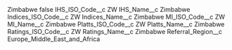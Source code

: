 <?xml version="1.0" encoding="UTF-8"?>
<CustomMetadata xmlns="http://soap.sforce.com/2006/04/metadata" xmlns:xsi="http://www.w3.org/2001/XMLSchema-instance" xmlns:xsd="http://www.w3.org/2001/XMLSchema">
    <label>Zimbabwe</label>
    <protected>false</protected>
    <values>
        <field>IHS_ISO_Code__c</field>
        <value xsi:type="xsd:string">ZW</value>
    </values>
    <values>
        <field>IHS_Name__c</field>
        <value xsi:type="xsd:string">Zimbabwe</value>
    </values>
    <values>
        <field>Indices_ISO_Code__c</field>
        <value xsi:type="xsd:string">ZW</value>
    </values>
    <values>
        <field>Indices_Name__c</field>
        <value xsi:type="xsd:string">Zimbabwe</value>
    </values>
    <values>
        <field>MI_ISO_Code__c</field>
        <value xsi:type="xsd:string">ZW</value>
    </values>
    <values>
        <field>MI_Name__c</field>
        <value xsi:type="xsd:string">Zimbabwe</value>
    </values>
    <values>
        <field>Platts_ISO_Code__c</field>
        <value xsi:type="xsd:string">ZW</value>
    </values>
    <values>
        <field>Platts_Name__c</field>
        <value xsi:type="xsd:string">Zimbabwe</value>
    </values>
    <values>
        <field>Ratings_ISO_Code__c</field>
        <value xsi:type="xsd:string">ZW</value>
    </values>
    <values>
        <field>Ratings_Name__c</field>
        <value xsi:type="xsd:string">Zimbabwe</value>
    </values>
    <values>
        <field>Referral_Region__c</field>
        <value xsi:type="xsd:string">Europe_Middle_East_and_Africa</value>
    </values>
</CustomMetadata>
